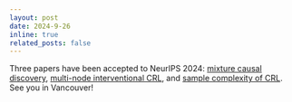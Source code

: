 ```yaml
---
layout: post
date: 2024-9-26 
inline: true
related_posts: false
---
```

Three papers have been accepted to NeurIPS 2024: [mixture causal discovery](https://arxiv.org/abs/2406.08666), [multi-node interventional CRL](https://arxiv.org/abs/2406.05937), and [sample complexity of CRL](https://openreview.net/forum?id=XL9aaXl0u6&noteId=0uxPDmh1nn). See you in Vancouver!
